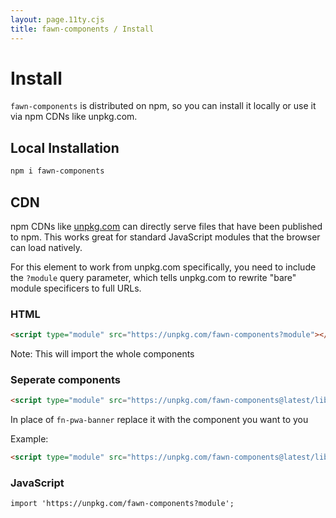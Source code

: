 ```yaml
---
layout: page.11ty.cjs
title: fawn-components / Install
---
```


# Install

`fawn-components` is distributed on npm, so you can install it locally or use it via npm CDNs like unpkg.com.

## Local Installation

```bash
npm i fawn-components
```

## CDN

npm CDNs like [unpkg.com]() can directly serve files that have been published to npm. This works great for standard JavaScript modules that the browser can load natively.

For this element to work from unpkg.com specifically, you need to include the `?module` query parameter, which tells unpkg.com to rewrite "bare" module specificers to full URLs.

### HTML
```html
<script type="module" src="https://unpkg.com/fawn-components?module"></script>
```
Note: This will import the whole components

### Seperate components
```html
<script type="module" src="https://unpkg.com/fawn-components@latest/lib/fn-pwa-banner.js?module"></script>
```
In place of `fn-pwa-banner` replace it with the component you want to you

Example:
```html
<script type="module" src="https://unpkg.com/fawn-components@latest/lib/fn-ripple-btn.js?module"></script>
```

### JavaScript
```html
import 'https://unpkg.com/fawn-components?module';
```
